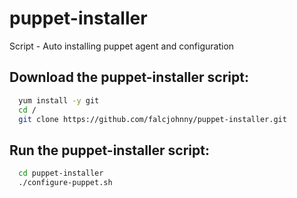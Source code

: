 # puppet-installer
Script - Auto installing puppet agent and configuration

## Download the puppet-installer script:
```bash  
  yum install -y git
  cd /
  git clone https://github.com/falcjohnny/puppet-installer.git
```

## Run the puppet-installer script:
```bash
  cd puppet-installer
  ./configure-puppet.sh
```
